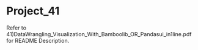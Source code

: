 # Project_41
Refer to 41)DataWrangling_Visualization_With_Bamboolib_OR_Pandasui_in1line.pdf for README Description.
